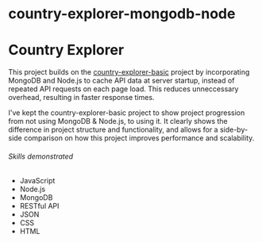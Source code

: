 # country-explorer-mongodb-node

# Country Explorer
This project builds on the [country-explorer-basic](https://github.com/S3RK4L/country-explorer-basic) project by incorporating MongoDB and Node.js to cache API data at server startup, instead of repeated API requests on each page load. This reduces unneccessary overhead, resulting in faster response times.

I've kept the country-explorer-basic project to show project progression from not using MongoDB & Node.js, to using it. It clearly shows the difference in project structure and functionality, and allows for a side-by-side comparison on how this project improves performance and scalability.

###### Skills demonstrated
- JavaScript
- Node.js
- MongoDB
- RESTful API
- JSON
- CSS
- HTML
